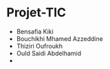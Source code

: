 # Projet-TIC
- Bensafia Kiki
- Bouchikhi Mhamed Azzeddine
- Thiziri Oufroukh
- Ould Saidi Abdelhamid
-
